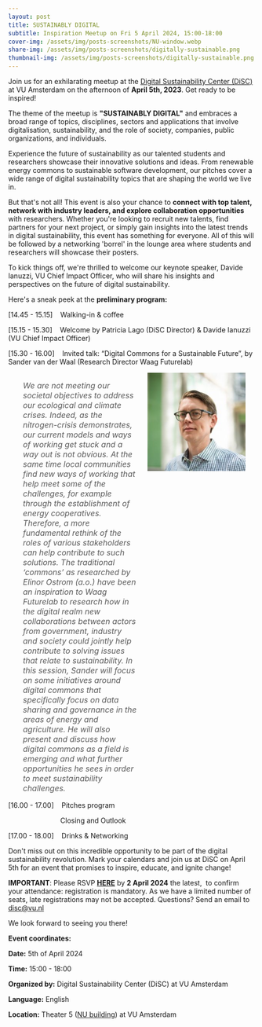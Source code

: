 ```yaml
---
layout: post
title: SUSTAINABLY DIGITAL
subtitle: Inspiration Meetup on Fri 5 April 2024, 15:00-18:00
cover-img: /assets/img/posts-screenshots/NU-window.webp
share-img: /assets/img/posts-screenshots/digitally-sustainable.png
thumbnail-img: /assets/img/posts-screenshots/digitally-sustainable.png
---
```



Join us for an exhilarating meetup at the [Digital Sustainability Center (DiSC)](https://digitalsustainabilitycenter.nl) at VU Amsterdam on the afternoon of **April 5th, 2023**. Get ready to be inspired!

The theme of the meetup is **"SUSTAINABLY DIGITAL"** and embraces a broad range of topics, disciplines, sectors and applications that involve digitalisation, sustainability, and the role of society, companies, public organizations, and individuals.

Experience the future of sustainability as our talented students and researchers showcase their innovative solutions and ideas. From renewable energy commons to sustainable software development, our pitches cover a wide range of digital sustainability topics that are shaping the world we live in. 

But that's not all! This event is also your chance to **connect with top talent, network with industry leaders, and explore collaboration opportunities** with researchers. Whether you're looking to recruit new talents, find partners for your next project, or simply gain insights into the latest trends in digital sustainability, this event has something for everyone. All of this will be followed by a networking 'borrel' in the lounge area where students and researchers will showcase their posters.

To kick things off, we're thrilled to welcome our keynote speaker, Davide Ianuzzi, VU Chief Impact Officer, who will share his insights and perspectives on the future of digital sustainability. 

Here's a sneak peek at the **preliminary program:**

[14.45 - 15.15]    Walking-in & coffee

[15.15 - 15.30]    Welcome by Patricia Lago (DiSC Director) & Davide Ianuzzi (VU Chief Impact Officer)

[15.30 - 16.00]    Invited talk: “Digital Commons for a Sustainable Future”, by Sander van der Waal (Research Director Waag Futurelab)
<div style="display: flex; align-items: top;">
    <p style="margin-left: 30px; margin-right: 20px;font-style: italic; color:#595959; font-size: 16px;">We are not meeting our societal objectives to address our ecological and climate crises. Indeed, as the nitrogen-crisis demonstrates, our current models and ways of working get stuck and a way out is not obvious. At the same time local communities find new ways of working that help meet some of the challenges, for example through the establishment of energy cooperatives. Therefore, a more fundamental rethink of the roles of various stakeholders can help contribute to such solutions. The traditional ‘commons’ as researched by Elinor Ostrom (a.o.) have been an inspiration to Waag Futurelab to research how in the digital realm new collaborations between actors from government, industry and society could jointly help contribute to solving issues that relate to sustainability. In this session, Sander will focus on some initiatives around digital commons that specifically focus on data sharing and governance in the areas of energy and agriculture. He will also present and discuss how digital commons as a field is emerging and what further opportunities he sees in order to meet sustainability challenges. </p>
    <img src="/assets/img/posts-screenshots/sander-waag-circle.jpg" alt="Image" style="height: 200px; margin-right: 20px"/>
</div>
[16.00 - 17.00]    Pitches program

                           Closing and Outlook

[17.00 - 18.00]    Drinks & Networking 

Don't miss out on this incredible opportunity to be part of the digital sustainability revolution. Mark your calendars and join us at DiSC on April 5th for an event that promises to inspire, educate, and ignite change! 

**IMPORTANT**: Please RSVP [**HERE**](https://forms.gle/5QcxHAxEqYs6F4o98) by **2 April 2024** the latest,  to confirm your attendance: registration is mandatory. As we have a limited number of seats, late registrations may not be accepted. Questions? Send an email to <disc@vu.nl> 

We look forward to seeing you there!

**Event coordinates:** 

**Date:** 5th of April 2024 

**Time:** 15:00 - 18:00 

**Organized by:** Digital Sustainability Center (DiSC) at VU Amsterdam 

**Language:** English 

**Location:** Theater 5 ([NU building](https://vu.nl/en/about-vu/more-about/new-university-building)) at VU Amsterdam